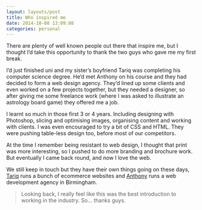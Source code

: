 ```yaml
---
layout: layouts/post 
title: Who inspired me
date: 2014-10-08 13:09:08
categories: personal
---
```


There are plenty of well known people out there that inspire me, but I thought I’d take this opportunity to thank the two guys who gave me my first break.

<!--more-->

I’d just finished uni and my sister’s boyfriend Tariq was completing his computer science degree. He’d met Anthony on his course and they had decided to form a web design agency. They’d lined up some clients and even worked on a few projects together, but they needed a designer, so after giving me some freelance work (where I was asked to illustrate an astrology board game) they offered me a job.

I learnt so much in those first 3 or 4 years. Including designing with Photoshop, slicing and optimising images, organising content and working with clients. I was even encouraged to try a bit of CSS and HTML. They were pushing table-less design too, before most of our competitors.

At the time I remember being resistant to web design, I thought that print was more interesting, so I pushed to do more branding and brochure work. But eventually I came back round, and now I love the web.

We still keep in touch but they have their own things going on these days, [Tariq][1] runs a bunch of ecommerce websites and [Anthony][2] runs a web development agency in Birmingham.

> Looking back, I really feel like this was the best introduction to working in the industry. So… thanks guys.

 [1]: http://www.discountfiresupplies.co.uk/
 [2]: http://www.ballyhoo.co.uk/